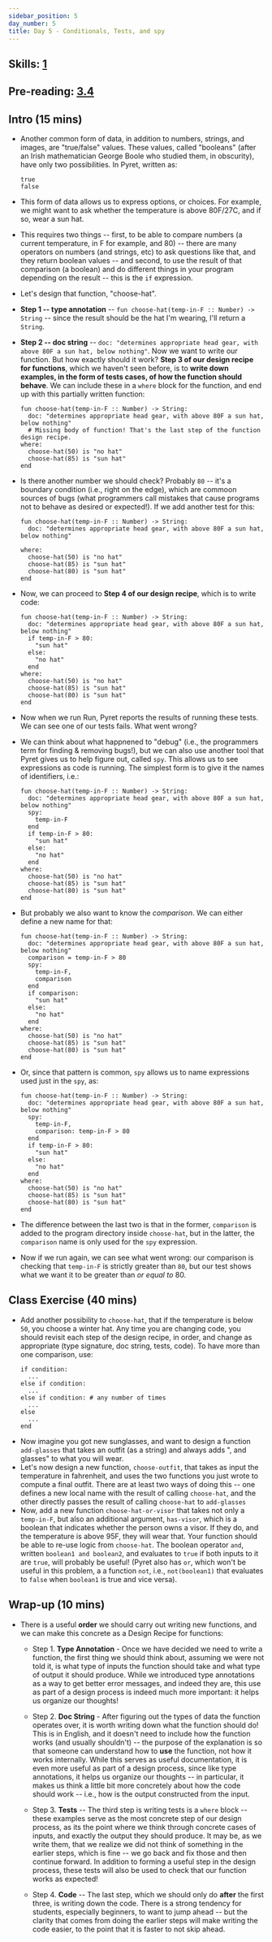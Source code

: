 ```yaml
---
sidebar_position: 5
day_number: 5
title: Day 5 - Conditionals, Tests, and spy
---
```



## Skills: [1](/skills/#(1))

## Pre-reading: [3.4]({{DCIC_DOMAIN}}/Conditionals_and_Booleans.html)

## Intro (15 mins)

- Another common form of data, in addition to numbers, strings, and images, are
  "true/false" values. These values, called "booleans" (after an Irish
  mathematician George Boole who studied them, in obscurity), have only two possibilities. In Pyret, written as:
  
  ```pyret
  true
  false
  ```
- This form of data allows us to express options, or choices. For example, we
  might want to ask whether the temperature is above 80F/27C, and if so, wear a
  sun hat. 
- This requires two things -- first, to be able to compare numbers (a current
  temperature, in F for example, and 80) -- there are many operators on numbers
  (and strings, etc) to ask questions like that, and they return boolean values -- and second, to use the result of
  that comparison (a boolean) and do different things in your program depending
  on the result -- this is the `if` expression.
- Let's design that function, "choose-hat".
- **Step 1 -- type annotation** -- `fun choose-hat(temp-in-F :: Number) -> String`
  -- since the result should be the hat I'm wearing, I'll return a `String`.
- **Step 2 -- doc string** -- `doc: "determines appropriate head gear, with above
  80F a sun hat, below nothing"`. Now we want to write our function. But how exactly
  should it work? **Step 3 of our design recipe for functions**, which we haven't seen before, is to **write down 
  examples, in the form of tests cases, of how the function should behave**. We can 
  include these in a `where` block for the function, and end up with this partially
  written function:
  ```pyret
  fun choose-hat(temp-in-F :: Number) -> String:
    doc: "determines appropriate head gear, with above 80F a sun hat, below nothing"
    # Missing body of function! That's the last step of the function design recipe.
  where:
    choose-hat(50) is "no hat"
    choose-hat(85) is "sun hat"
  end
  ```
- Is there another number we should check? Probably `80` -- it's a boundary
  condition (i.e., right on the edge), which are commoon sources of bugs (what programmers 
  call mistakes that cause programs not to behave as desired or expected!). If we
  add another test for this:
  ```pyret
  fun choose-hat(temp-in-F :: Number) -> String:
    doc: "determines appropriate head gear, with above 80F a sun hat, below nothing"
    
  where:
    choose-hat(50) is "no hat"
    choose-hat(85) is "sun hat"
    choose-hat(80) is "sun hat"
  end
  ```
- Now, we can proceed to **Step 4 of our design recipe**, which is to write code:
  ```pyret
  fun choose-hat(temp-in-F :: Number) -> String:
    doc: "determines appropriate head gear, with above 80F a sun hat, below nothing"
    if temp-in-F > 80:
      "sun hat"
    else:
      "no hat"
    end
  where:
    choose-hat(50) is "no hat"
    choose-hat(85) is "sun hat"
    choose-hat(80) is "sun hat"
  end
  ```
- Now when we run Run, Pyret reports the results of running these tests. 
  We can see one of our tests fails. What went wrong? 
- We can think about what happnened to "debug" (i.e., the programmers term 
  for finding  & removing bugs!), but we can also use another tool that Pyret gives us to help figure out, called `spy`. 
  This allows us to see expressions as code is running. The simplest form is to give it the names of identifiers, i.e.:
  ```pyret
  fun choose-hat(temp-in-F :: Number) -> String:
    doc: "determines appropriate head gear, with above 80F a sun hat, below nothing"
    spy:
      temp-in-F
    end
    if temp-in-F > 80:
      "sun hat"
    else:
      "no hat"
    end
  where:
    choose-hat(50) is "no hat"
    choose-hat(85) is "sun hat"
    choose-hat(80) is "sun hat"
  end
  ```
- But probably we also want to know the _comparison_. We can either define a new name for that:
  ```pyret
  fun choose-hat(temp-in-F :: Number) -> String:
    doc: "determines appropriate head gear, with above 80F a sun hat, below nothing"
    comparison = temp-in-F > 80
    spy:
      temp-in-F,
      comparison
    end
    if comparison:
      "sun hat"
    else:
      "no hat"
    end
  where:
    choose-hat(50) is "no hat"
    choose-hat(85) is "sun hat"
    choose-hat(80) is "sun hat"
  end
  ```
- Or, since that pattern is common, `spy` allows us to name expressions used just in the `spy`, as:
  ```pyret
  fun choose-hat(temp-in-F :: Number) -> String:
    doc: "determines appropriate head gear, with above 80F a sun hat, below nothing"
    spy:
      temp-in-F,
      comparison: temp-in-F > 80
    end
    if temp-in-F > 80:
      "sun hat"
    else:
      "no hat"
    end
  where:
    choose-hat(50) is "no hat"
    choose-hat(85) is "sun hat"
    choose-hat(80) is "sun hat"
  end
  ```
- The difference between the last two is that in the former, `comparison` is
  added to the program directory inside `choose-hat`, but in the latter, the
  `comparison` name is only used for the `spy` expression.
- Now if we run again, we can see what went wrong: our comparison is checking that `temp-in-F` is
  strictly greater than `80`, but our test shows what we want it to be greater
  than *or equal to* 80.


## Class Exercise (40 mins)
- Add another possibility to `choose-hat`, that if the temperature is below
  `50`, you choose a winter hat. Any time you are changing code, you should
  revisit each step of the design recipe, in order, and change as appropriate
  (type signature, doc string, tests, code). To have more than one comparison, use:
  ```pyret
  if condition:
    ...
  else if condition:
    ...
  else if condition: # any number of times
    ...
  else
    ...
  end
  ```
- Now imagine you got new sunglasses, and want to design a function `add-glasses` that takes
  an outfit (as a string) and always adds ", and glasses" to what you will wear.
- Let's now design a new function, `choose-outfit`, that takes as input the
  temperature in fahrenheit, and uses the two functions you just wrote to
  compute a final outfit. There are at least two ways of doing this -- one
  defines a new local name with the result of calling `choose-hat`, and the
  other directly passes the result of calling `choose-hat` to `add-glasses`
- Now, add a new function `choose-hat-or-visor` that takes not only a
  `temp-in-F`, but also an additional argument, `has-visor`, which is a boolean
  that indicates whether the person owns a visor. If they do, and the
  temperature is above 95F, they will wear that. Your function should be able to
  re-use logic from `choose-hat`. The boolean operator `and`, written `boolean1
  and boolean2`, and evaluates to `true` if both inputs to it are `true`, will
  probably be useful! (Pyret also has `or`, which won't be useful in this
  problem, a a function `not`, i.e., `not(boolean1)` that evaluates to `false`
  when `boolean1` is true and vice versa).



## Wrap-up (10 mins)

- There is a useful **order** we should carry out writing new functions, and we
  can make this concrete as a Design Recipe for functions:
  
  - Step 1. **Type Annotation** - Once we have decided we need to write a function, the
     first thing we should think about, assuming we were not told it, is what
     type of inputs the function should take and what type of output it should
     produce. While we introduced type annotations as a way to get better error
     messages, and indeed they are, this use as part of a design process is
     indeed much more important: it helps us organize our thoughts! 
     
  - Step 2. **Doc String** - After figuring out the types of data the function operates
     over, it is worth writing down what the function should do! This is in
     English, and it doesn't need to include how the function works (and usually
     shouldn't) -- the purpose of the explanation is so that someone can
     understand how to **use** the function, not how it works internally. While
     this serves as useful documentation, it is even more useful as part of a
     design process, since like type annotations, it helps us organize our
     thoughts -- in particular, it makes us think a little bit more concretely about
     how the code should work -- i.e., how is the output constructed from the input.
     
  - Step 3. **Tests** -- The third step is writing tests is a `where` block -- these examples 
     serve as the most concrete step of our design process, as its the point where we
     think through concrete cases of inputs, and exactly the output they should produce. 
     It may be, as we write them, that we realize we did not think of something in the 
     earlier steps, which is fine -- we go back and fix those and then continue forward.
     In addition to forming a useful step in the design process, these tests will also
     be used to check that our function works as expected!
     
  - Step 4. **Code** -- The last step, which we should only do **after** the first three, is writing
     down the code. There is a strong tendency for students, especially beginners, to want
     to jump ahead -- but the clarity that comes from doing the earlier steps will make 
     writing the code easier, to the point that it is faster to not skip ahead. 
